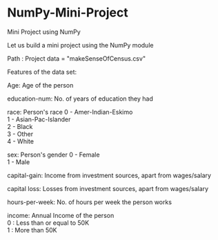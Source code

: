 # NumPy-Mini-Project
Mini Project using NumPy

Let us build a mini project using the NumPy module<br>

Path : Project data = "makeSenseOfCensus.csv"

Features of the data set:

Age: Age of the person 

education-num:    No. of years of education they had

race: Person's race 0 - Amer-Indian-Eskimo <br>
                    1 - Asian-Pac-Islander <br>
                    2 - Black <br>
                    3 - Other <br>
                    4 - White <br>

sex:    Person's gender
        0 - Female <br>
        1 - Male <br>
        
capital-gain: Income from investment sources, apart from wages/salary

capital loss: Losses from investment sources, apart from wages/salary

hours-per-week:    No. of hours per week the person works

income:    Annual Income of the person <br>
        0 : Less than or equal to 50K <br>
        1 : More than 50K <br>
        
